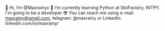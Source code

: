 👋 Hi, I’m @Maxrainyx
🌱 I’m currently learning Python at SkiiFactory, INTPY. I'm going to be a developer 😎
You can reach me using e-mail: maxrainy@gmail.com, telegram: @maxrainy or LinkedIn: linkedin.com/in/maxrainy/

<!---
Maxrainyx/Maxrainyx is a ✨ special ✨ repository because its `README.md` (this file) appears on your GitHub profile.
You can click the Preview link to take a look at your changes.
--->
